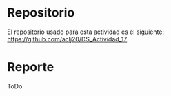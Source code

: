 # Repositorio 
El repositorio usado para esta actividad es el siguiente:
https://github.com/aclj20/DS_Actividad_17

# Reporte

ToDo
